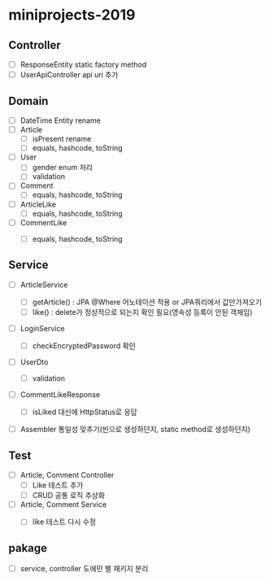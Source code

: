 # miniprojects-2019

## Controller 
- [ ] ResponseEntity static factory method
- [ ] UserApiController api uri 추가

## Domain
- [ ] DateTime Entity rename
- [ ] Article
    - [ ] isPresent rename
    - [ ] equals, hashcode, toString
- [ ] User
    - [ ] gender enum 처리
    - [ ] validation
- [ ] Comment
    - [ ] equals, hashcode, toString
- [ ] ArticleLike
    - [ ] equals, hashcode, toString
- [ ] CommentLike
    - [ ] equals, hashcode, toString


## Service
- [ ] ArticleService
    - [ ] getArticle() : JPA @Where 어노테이션 적용 or JPA쿼리에서 값만가져오기
    - [ ] like() : delete가 정상적으로 되는지 확인 필요(영속성 등록이 안된 객체임)
- [ ] LoginService
    - [ ] checkEncryptedPassword 확인
- [ ] UserDto
    - [ ] validation
- [ ] CommentLikeResponse
    - [ ] isLiked 대신에 HttpStatus로 응답
- [ ] Assembler 통일성 맞추기(빈으로 생성하던지, static method로 생성하던지)


## Test
- [ ] Article, Comment Controller
    - [ ] Like 테스트 추가
    - [ ] CRUD 공통 로직 추상화
- [ ] Article, Comment Service
    - [ ] like 테스트 다시 수정
    

## pakage
- [ ] service, controller 도에민 별 패키지 분리


    